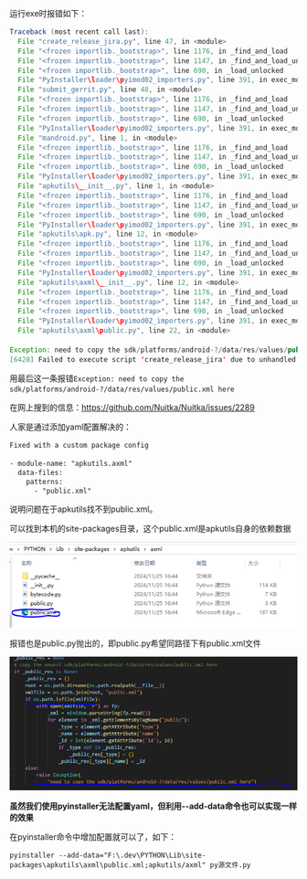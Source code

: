 运行exe时报错如下：

```java
Traceback (most recent call last):
  File "create_release_jira.py", line 47, in <module>
  File "<frozen importlib._bootstrap>", line 1176, in _find_and_load
  File "<frozen importlib._bootstrap>", line 1147, in _find_and_load_unlocked
  File "<frozen importlib._bootstrap>", line 690, in _load_unlocked
  File "PyInstaller\loader\pyimod02_importers.py", line 391, in exec_module
  File "submit_gerrit.py", line 48, in <module>
  File "<frozen importlib._bootstrap>", line 1176, in _find_and_load
  File "<frozen importlib._bootstrap>", line 1147, in _find_and_load_unlocked
  File "<frozen importlib._bootstrap>", line 690, in _load_unlocked
  File "PyInstaller\loader\pyimod02_importers.py", line 391, in exec_module
  File "mandroid.py", line 1, in <module>
  File "<frozen importlib._bootstrap>", line 1176, in _find_and_load
  File "<frozen importlib._bootstrap>", line 1147, in _find_and_load_unlocked
  File "<frozen importlib._bootstrap>", line 690, in _load_unlocked
  File "PyInstaller\loader\pyimod02_importers.py", line 391, in exec_module
  File "apkutils\__init__.py", line 1, in <module>
  File "<frozen importlib._bootstrap>", line 1176, in _find_and_load
  File "<frozen importlib._bootstrap>", line 1147, in _find_and_load_unlocked
  File "<frozen importlib._bootstrap>", line 690, in _load_unlocked
  File "PyInstaller\loader\pyimod02_importers.py", line 391, in exec_module
  File "apkutils\apk.py", line 12, in <module>
  File "<frozen importlib._bootstrap>", line 1176, in _find_and_load
  File "<frozen importlib._bootstrap>", line 1147, in _find_and_load_unlocked
  File "<frozen importlib._bootstrap>", line 690, in _load_unlocked
  File "PyInstaller\loader\pyimod02_importers.py", line 391, in exec_module
  File "apkutils\axml\__init__.py", line 12, in <module>
  File "<frozen importlib._bootstrap>", line 1176, in _find_and_load
  File "<frozen importlib._bootstrap>", line 1147, in _find_and_load_unlocked
  File "<frozen importlib._bootstrap>", line 690, in _load_unlocked
  File "PyInstaller\loader\pyimod02_importers.py", line 391, in exec_module
  File "apkutils\axml\public.py", line 22, in <module>
      
Exception: need to copy the sdk/platforms/android-?/data/res/values/public.xml here
[6428] Failed to execute script 'create_release_jira' due to unhandled exception!
```



用最后这一条报错`Exception: need to copy the sdk/platforms/android-?/data/res/values/public.xml here`

在网上搜到的信息：https://github.com/Nuitka/Nuitka/issues/2289

人家是通过添加yaml配置解决的：

```
Fixed with a custom package config

- module-name: "apkutils.axml"
  data-files:
    patterns:
      - "public.xml"
```

说明问题在于apkutils找不到public.xml。

可以找到本机的site-packages目录，这个public.xml是apkutils自身的依赖数据

![image-20241127151515088](pyinstaller打包依赖apkutils的程序无法运行_imgs\5mxZUNIpKAF.png)

报错也是public.py抛出的，即public.py希望同路径下有public.xml文件

![image-20241127151645215](pyinstaller打包依赖apkutils的程序无法运行_imgs\itukhqrWkqD.png)

**虽然我们使用pyinstaller无法配置yaml，但利用--add-data命令也可以实现一样的效果**

在pyinstaller命令中增加配置就可以了，如下：

```
pyinstaller --add-data="F:\.dev\PYTHON\Lib\site-packages\apkutils\axml\public.xml;apkutils/axml" py源文件.py
```





